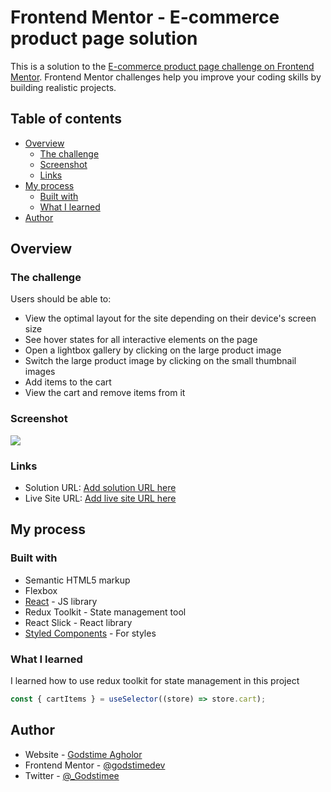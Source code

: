 # Frontend Mentor - E-commerce product page solution

This is a solution to the [E-commerce product page challenge on Frontend Mentor](https://www.frontendmentor.io/challenges/ecommerce-product-page-UPsZ9MJp6). Frontend Mentor challenges help you improve your coding skills by building realistic projects.

## Table of contents

- [Overview](#overview)
  - [The challenge](#the-challenge)
  - [Screenshot](#screenshot)
  - [Links](#links)
- [My process](#my-process)
  - [Built with](#built-with)
  - [What I learned](#what-i-learned)
- [Author](#author)

## Overview

### The challenge

Users should be able to:

- View the optimal layout for the site depending on their device's screen size
- See hover states for all interactive elements on the page
- Open a lightbox gallery by clicking on the large product image
- Switch the large product image by clicking on the small thumbnail images
- Add items to the cart
- View the cart and remove items from it

### Screenshot

![](./src/assets/screenshot.jpg)

### Links

- Solution URL: [Add solution URL here](https://github.com/godstimedev/product-details-page-redux)
- Live Site URL: [Add live site URL here](http://product-details-page-redux.vercel.app/)

## My process

### Built with

- Semantic HTML5 markup
- Flexbox
- [React](https://reactjs.org/) - JS library
- Redux Toolkit - State management tool
- React Slick - React library
- [Styled Components](https://styled-components.com/) - For styles

### What I learned

I learned how to use redux toolkit for state management in this project

```js
const { cartItems } = useSelector((store) => store.cart);
```

## Author

- Website - [Godstime Agholor](https://godstime.netlify.app/)
- Frontend Mentor - [@godstimedev](https://www.frontendmentor.io/profile/godstimedev)
- Twitter - [@\_Godstimee](https://www.twitter.com/_Godstimee)
